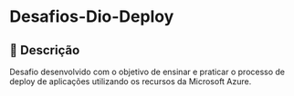 # Desafios-Dio-Deploy
## 📝 **Descrição**

Desafio desenvolvido com o objetivo de ensinar e praticar o processo de deploy de aplicações utilizando os recursos da Microsoft Azure.
